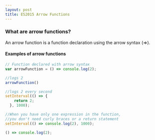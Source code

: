 ```yaml
---
layout: post
title: ES2015 Arrow Functions
---
```



### What are arrow functions?

An arrow function is a function declaration using the arrow syntax (=>).  

#### Examples of arrow functions
```javascript
// Function declared with arrow syntax
var arrowFunction = () => console.log(2);

//logs 2
arrowFunction()

//logs 2 every second
setInterval(() => {
    return 2;
  }, 1000);

//When you have only one expression in the function,
//you don't need curly braces or a return statement
setInterval(() => console.log(2), 1000);

() => console.log(2);
```
